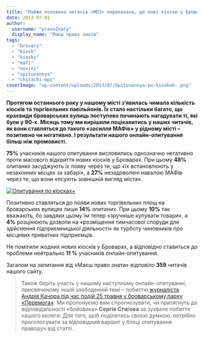 ```yaml
---
title: "Майже половина читачів «МПЗ» переконана, що нові кіоски у Броварах встановлюють незаконно за хабарі"
date: 2013-07-01
author: 
  username: "pravoZnaty"
  display_name: "Маєш право знати"
tags: 
  - "brovary"
  - "kiosk"
  - "kioski"
  - "mafi"
  - "novini"
  - "opituvannya"
  - "chitachi-mpz"
coverImage: "wp-content/uploads/2013/07/Opituvannya-po-kioskah-.png"
---
```


**Протягом останнього року у нашому місті з’явилась чимала кількість кіосків та торгівельних павільйонів. Їх стало настільки багато, що краєвиди броварських вулиць поступово починають нагадувати ті, які були у 90-х. Місяць тому ми вирішили поцікавитись у наших читачів, як вони ставляться до такого «засилля МАФів» у рідному місті – позитивно чи негативно. І результати нашого онлайн-опитування більш ніж промовисті.**

**75%** учасників нашого опитування висловились однозначно негативно проти масового відкриття нових кіосків у Броварах. При цьому **48%** опитаних засуджують їх появу через те, що «їх встановлюють у незаконних місцях за хабарі», а **27%** незадоволені навалою МАФів через те, що вони «псують зовнішній вигляд міста».

[![Опитування по кіосках+](https://mpz.brovary.org/wp-content/uploads/2013/07/Opituvannya-po-kioskah-.png)](https://mpz.brovary.org/wp-content/uploads/2013/07/Opituvannya-po-kioskah-.png)

Позитивно ставляться до появи нових торгівельних площ на броварських вулицях лише **14%** опитаних. При цьому **10%** так вважають, бо завдяки цьому їм тепер «зручніше купувати товари», а **4%** розцінюють дозволи на «розміщення тимчасової споруди для здійснення підприємницької діяльності» як турботу чиновників про місцевих приватних підприємців.

Не помітили жодних нових кіосків у Броварах, а відповідно ставиться до проблеми нейтрально **11 %** учасників онлайн-опитування.

Загалом на запитання від «Маєш право знати» відповіло **359** читачів нашого сайту.

> Також беріть участь у нашому наступному онлайн-опитуванні, присвяченому іншій злободенній темі – побиттю [журналіста Андрія Качора під час подій 25 травня у броварському парку «Перемога»](https://mpz.brovary.org/brovarskiy-titushko-viyavivsya-dvichi-sudimim-retsidivistom/). Ми пропонуємо вам спрогнозувати, чи притягнуть до відповідальності «бойовика» **Сергія Стягова** за зухвале побиття нашого колеги. Для того, щоб поділитись своєю думкою, потрібно проголосувати за відповідний варіант у блоці опитування праворуч від статті.
